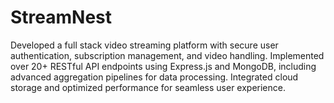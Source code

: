# StreamNest

Developed a full stack video streaming platform with secure user authentication, subscription management, and video handling. Implemented over 20+ RESTful API endpoints using Express.js and MongoDB, including advanced aggregation pipelines for data processing. Integrated cloud storage and optimized performance for seamless user experience.

